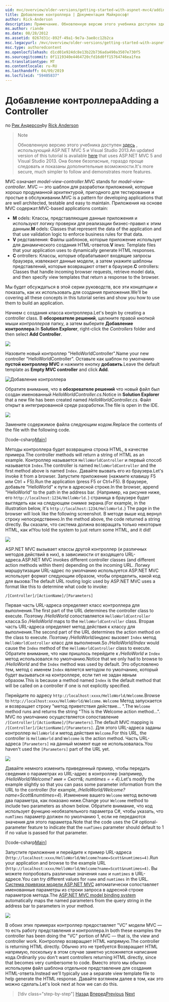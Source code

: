 ```yaml
---
uid: mvc/overview/older-versions/getting-started-with-aspnet-mvc4/adding-a-controller
title: Добавление контроллера | Документация Майкрософт
author: Rick-Anderson
description: Примечание. Обновленную версию этого учебника доступен здесь, использующий ASP.NET MVC 5 и Visual Studio 2013. Это более безопасное и гораздо проще выполнить и демонстрационных версий...
ms.author: riande
ms.date: 08/28/2012
ms.assetid: 0267d31c-892f-49a1-9e7a-3ae8cc12b2ca
msc.legacyurl: /mvc/overview/older-versions/getting-started-with-aspnet-mvc4/adding-a-controller
msc.type: authoredcontent
ms.openlocfilehash: d1cd01e924dc8e13b22b736ada490a3507e730f5
ms.sourcegitcommit: 0f1119340e4464720cfd16d0ff15764746ea1fea
ms.translationtype: MT
ms.contentlocale: ru-RU
ms.lasthandoff: 04/09/2019
ms.locfileid: "59405837"
---
```

# <a name="adding-a-controller"></a><span data-ttu-id="dc43d-104">Добавление контроллера</span><span class="sxs-lookup"><span data-stu-id="dc43d-104">Adding a Controller</span></span>

<span data-ttu-id="dc43d-105">по [Рик Андерсон]((https://twitter.com/RickAndMSFT))</span><span class="sxs-lookup"><span data-stu-id="dc43d-105">by [Rick Anderson]((https://twitter.com/RickAndMSFT))</span></span>

> > [!NOTE]
> > <span data-ttu-id="dc43d-106">Обновленную версию этого учебника доступен [здесь](../../getting-started/introduction/getting-started.md) , использующий ASP.NET MVC 5 и Visual Studio 2013.</span><span class="sxs-lookup"><span data-stu-id="dc43d-106">An updated version of this tutorial is available [here](../../getting-started/introduction/getting-started.md) that uses ASP.NET MVC 5 and Visual Studio 2013.</span></span> <span data-ttu-id="dc43d-107">Она более безопасные, гораздо проще следовать и показаны дополнительные возможности.</span><span class="sxs-lookup"><span data-stu-id="dc43d-107">It's more secure, much simpler to follow and demonstrates more features.</span></span>


<span data-ttu-id="dc43d-108">MVC означает *model-view-controller*.</span><span class="sxs-lookup"><span data-stu-id="dc43d-108">MVC stands for *model-view-controller*.</span></span> <span data-ttu-id="dc43d-109">MVC — это шаблон для разработки приложений, которые хорошо продуманной архитектурой, пригодного для тестирования и простые в обслуживании.</span><span class="sxs-lookup"><span data-stu-id="dc43d-109">MVC is a pattern for developing applications that are well architected, testable and easy to maintain.</span></span> <span data-ttu-id="dc43d-110">Приложения на основе MVC содержат:</span><span class="sxs-lookup"><span data-stu-id="dc43d-110">MVC-based applications contain:</span></span>

- <span data-ttu-id="dc43d-111">**M** odels: Классы, представляющие данные приложения и используют логику проверки для реализации бизнес-правил к этим данным.</span><span class="sxs-lookup"><span data-stu-id="dc43d-111">**M** odels: Classes that represent the data of the application and that use validation logic to enforce business rules for that data.</span></span>
- <span data-ttu-id="dc43d-112">**V** редставления: Файлы шаблонов, которые приложение использует для динамического создания HTML-ответов.</span><span class="sxs-lookup"><span data-stu-id="dc43d-112">**V** iews: Template files that your application uses to dynamically generate HTML responses.</span></span>
- <span data-ttu-id="dc43d-113">**C** ontrollers: Классы, которые обрабатывают входящие запросы браузера, извлекают данные модели, а затем укажите шаблоны представлений, которые возвращают ответ в браузере.</span><span class="sxs-lookup"><span data-stu-id="dc43d-113">**C** ontrollers: Classes that handle incoming browser requests, retrieve model data, and then specify view templates that return a response to the browser.</span></span>

<span data-ttu-id="dc43d-114">Мы будет обсуждаться в этой серии руководств, все эти концепции и показать, как их использовать для создания приложения.</span><span class="sxs-lookup"><span data-stu-id="dc43d-114">We'll be covering all these concepts in this tutorial series and show you how to use them to build an application.</span></span>

<span data-ttu-id="dc43d-115">Начнем с создания класса контроллера.</span><span class="sxs-lookup"><span data-stu-id="dc43d-115">Let's begin by creating a controller class.</span></span> <span data-ttu-id="dc43d-116">В **обозревателе решений**, щелкните правой кнопкой мыши *контроллеров* папку, а затем выберите **Добавление контроллера**.</span><span class="sxs-lookup"><span data-stu-id="dc43d-116">In **Solution Explorer**, right-click the *Controllers* folder and then select **Add Controller**.</span></span>

![](adding-a-controller/_static/image1.png)

<span data-ttu-id="dc43d-117">Назовите новый контроллер &quot;HelloWorldController&quot;.</span><span class="sxs-lookup"><span data-stu-id="dc43d-117">Name your new controller &quot;HelloWorldController&quot;.</span></span> <span data-ttu-id="dc43d-118">Оставьте как шаблон по умолчанию **пустой контроллер MVC** и нажмите кнопку **добавить**.</span><span class="sxs-lookup"><span data-stu-id="dc43d-118">Leave the default template as **Empty MVC controller** and click **Add**.</span></span>

![Добавление контроллера](adding-a-controller/_static/image2.png)

<span data-ttu-id="dc43d-120">Обратите внимание, что в **обозревателе решений** что новый файл был создан именованный *HelloWorldController.cs*.</span><span class="sxs-lookup"><span data-stu-id="dc43d-120">Notice in **Solution Explorer** that a new file has been created named *HelloWorldController.cs*.</span></span> <span data-ttu-id="dc43d-121">Файл открыт в интегрированной среде разработки.</span><span class="sxs-lookup"><span data-stu-id="dc43d-121">The file is open in the IDE.</span></span>

![](adding-a-controller/_static/image3.png)

<span data-ttu-id="dc43d-122">Замените содержимое файла следующим кодом.</span><span class="sxs-lookup"><span data-stu-id="dc43d-122">Replace the contents of the file with the following code.</span></span>

[!code-csharp[Main](adding-a-controller/samples/sample1.cs)]

<span data-ttu-id="dc43d-123">Методы контроллера будет возвращена строка HTML, в качестве примера.</span><span class="sxs-lookup"><span data-stu-id="dc43d-123">The controller methods will return a string of HTML as an example.</span></span> <span data-ttu-id="dc43d-124">Контроллер называется `HelloWorldController` и первый способ называется `Index`.</span><span class="sxs-lookup"><span data-stu-id="dc43d-124">The controller is named `HelloWorldController` and the first method above is named `Index`.</span></span> <span data-ttu-id="dc43d-125">Давайте вызвать его из браузера.</span><span class="sxs-lookup"><span data-stu-id="dc43d-125">Let's invoke it from a browser.</span></span> <span data-ttu-id="dc43d-126">Запустите приложение (нажмите клавишу F5 или Ctrl + F5).</span><span class="sxs-lookup"><span data-stu-id="dc43d-126">Run the application (press F5 or Ctrl+F5).</span></span> <span data-ttu-id="dc43d-127">В браузере, добавьте &quot;HelloWorld&quot; к пути в адресной строке.</span><span class="sxs-lookup"><span data-stu-id="dc43d-127">In the browser, append &quot;HelloWorld&quot; to the path in the address bar.</span></span> <span data-ttu-id="dc43d-128">(Например, на рисунке ниже, его `http://localhost:1234/HelloWorld.`) страница в браузере будет выглядеть как на следующем снимке экрана.</span><span class="sxs-lookup"><span data-stu-id="dc43d-128">(For example, in the illustration below, it's `http://localhost:1234/HelloWorld.`) The page in the browser will look like the following screenshot.</span></span> <span data-ttu-id="dc43d-129">В методе выше код вернул строку непосредственно.</span><span class="sxs-lookup"><span data-stu-id="dc43d-129">In the method above, the code returned a string directly.</span></span> <span data-ttu-id="dc43d-130">Вы сказали, что система должна возвращать только некоторые HTML, как и!</span><span class="sxs-lookup"><span data-stu-id="dc43d-130">You told the system to just return some HTML, and it did!</span></span>

![](adding-a-controller/_static/image4.png)

<span data-ttu-id="dc43d-131">ASP.NET MVC вызывает классы другой контроллер (и различных методов действий в них), в зависимости от входящего URL-адреса.</span><span class="sxs-lookup"><span data-stu-id="dc43d-131">ASP.NET MVC invokes different controller classes (and different action methods within them) depending on the incoming URL.</span></span> <span data-ttu-id="dc43d-132">Логику маршрутизации URL-адрес по умолчанию используется ASP.NET MVC использует формат следующим образом, чтобы определить, какой код для вызова:</span><span class="sxs-lookup"><span data-stu-id="dc43d-132">The default URL routing logic used by ASP.NET MVC uses a format like this to determine what code to invoke:</span></span>

`/[Controller]/[ActionName]/[Parameters]`

<span data-ttu-id="dc43d-133">Первая часть URL-адреса определяет класс контроллера для выполнения.</span><span class="sxs-lookup"><span data-stu-id="dc43d-133">The first part of the URL determines the controller class to execute.</span></span> <span data-ttu-id="dc43d-134">Поэтому */HelloWorld* сопоставляется `HelloWorldController` класса.</span><span class="sxs-lookup"><span data-stu-id="dc43d-134">So */HelloWorld* maps to the `HelloWorldController` class.</span></span> <span data-ttu-id="dc43d-135">Вторая часть URL-адреса определяет метод действия к классу для выполнения.</span><span class="sxs-lookup"><span data-stu-id="dc43d-135">The second part of the URL determines the action method on the class to execute.</span></span> <span data-ttu-id="dc43d-136">Поэтому */HelloWorld/индекс* вызовет `Index` метод `HelloWorldController` класс для выполнения.</span><span class="sxs-lookup"><span data-stu-id="dc43d-136">So */HelloWorld/Index* would cause the `Index` method of the `HelloWorldController` class to execute.</span></span> <span data-ttu-id="dc43d-137">Обратите внимание, что нам пришлось перейдите к */HelloWorld* и `Index` метод использовался по умолчанию.</span><span class="sxs-lookup"><span data-stu-id="dc43d-137">Notice that we only had to browse to */HelloWorld* and the `Index` method was used by default.</span></span> <span data-ttu-id="dc43d-138">Это обусловлено тем, метод с именем `Index` является методом по умолчанию, который будет вызываться на контроллере, если тип не задан явным образом.</span><span class="sxs-lookup"><span data-stu-id="dc43d-138">This is because a method named `Index` is the default method that will be called on a controller if one is not explicitly specified.</span></span>

<span data-ttu-id="dc43d-139">Перейдите по адресу `http://localhost:xxxx/HelloWorld/Welcome`.</span><span class="sxs-lookup"><span data-stu-id="dc43d-139">Browse to `http://localhost:xxxx/HelloWorld/Welcome`.</span></span> <span data-ttu-id="dc43d-140">`Welcome` Метод запускается и возвращает строку &quot;метод приветствия действие... &quot;.</span><span class="sxs-lookup"><span data-stu-id="dc43d-140">The `Welcome` method runs and returns the string &quot;This is the Welcome action method...&quot;.</span></span> <span data-ttu-id="dc43d-141">MVC по умолчанию осуществляется сопоставление `/[Controller]/[ActionName]/[Parameters]`.</span><span class="sxs-lookup"><span data-stu-id="dc43d-141">The default MVC mapping is `/[Controller]/[ActionName]/[Parameters]`.</span></span> <span data-ttu-id="dc43d-142">Для этого URL-адреса заданы контроллер `HelloWorld` и метод действия `Welcome`.</span><span class="sxs-lookup"><span data-stu-id="dc43d-142">For this URL, the controller is `HelloWorld` and `Welcome` is the action method.</span></span> <span data-ttu-id="dc43d-143">Часть URL-адреса `[Parameters]` на данный момент еще не использовалась.</span><span class="sxs-lookup"><span data-stu-id="dc43d-143">You haven't used the `[Parameters]` part of the URL yet.</span></span>

![](adding-a-controller/_static/image5.png)

<span data-ttu-id="dc43d-144">Давайте немного изменить приведенный пример, чтобы передать сведения о параметрах из URL-адрес в контроллер (например, */HelloWorld/Welcome? имя = Скотт&amp;; numtimes = = 4*).</span><span class="sxs-lookup"><span data-stu-id="dc43d-144">Let's modify the example slightly so that you can pass some parameter information from the URL to the controller (for example, */HelloWorld/Welcome?name=Scott&amp;numtimes=4*).</span></span> <span data-ttu-id="dc43d-145">Изменение вашего `Welcome` метод включив два параметра, как показано ниже.</span><span class="sxs-lookup"><span data-stu-id="dc43d-145">Change your `Welcome` method to include two parameters as shown below.</span></span> <span data-ttu-id="dc43d-146">Обратите внимание, что код использует функцию необязательного параметра C#, чтобы указать, что `numTimes` параметр должен по умолчанию 1, если не передаются значения для этого параметра.</span><span class="sxs-lookup"><span data-stu-id="dc43d-146">Note that the code uses the C# optional-parameter feature to indicate that the `numTimes` parameter should default to 1 if no value is passed for that parameter.</span></span>

[!code-csharp[Main](adding-a-controller/samples/sample2.cs)]

<span data-ttu-id="dc43d-147">Запустите приложение и перейдите к пример URL-адреса (`http://localhost:xxxx/HelloWorld/Welcome?name=Scott&numtimes=4)`.</span><span class="sxs-lookup"><span data-stu-id="dc43d-147">Run your application and browse to the example URL (`http://localhost:xxxx/HelloWorld/Welcome?name=Scott&numtimes=4)`.</span></span> <span data-ttu-id="dc43d-148">Вы можете попробовать различные значения `name` и `numtimes` в URL-адресе.</span><span class="sxs-lookup"><span data-stu-id="dc43d-148">You can try different values for `name` and `numtimes` in the URL.</span></span> <span data-ttu-id="dc43d-149">[Система привязки модели ASP.NET MVC](http://odetocode.com/Blogs/scott/archive/2009/04/27/6-tips-for-asp-net-mvc-model-binding.aspx) автоматически сопоставляет именованные параметры из строки запроса в адресной строке параметров метода.</span><span class="sxs-lookup"><span data-stu-id="dc43d-149">The [ASP.NET MVC model binding system](http://odetocode.com/Blogs/scott/archive/2009/04/27/6-tips-for-asp-net-mvc-model-binding.aspx) automatically maps the named parameters from the query string in the address bar to parameters in your method.</span></span>

![](adding-a-controller/_static/image6.png)

<span data-ttu-id="dc43d-150">В обоих этих примерах контроллер предоставляет &quot;VC&quot; модели MVC — то есть работу представления и контроллера.</span><span class="sxs-lookup"><span data-stu-id="dc43d-150">In both these examples the controller has been doing the &quot;VC&quot; portion of MVC — that is, the view and controller work.</span></span> <span data-ttu-id="dc43d-151">Контроллер возвращает HTML напрямую.</span><span class="sxs-lookup"><span data-stu-id="dc43d-151">The controller is returning HTML directly.</span></span> <span data-ttu-id="dc43d-152">Обычно это не требуется Возвращает HTML напрямую, поскольку в этом случае заметно усложняется написание кода.</span><span class="sxs-lookup"><span data-stu-id="dc43d-152">Ordinarily you don't want controllers returning HTML directly, since that becomes very cumbersome to code.</span></span> <span data-ttu-id="dc43d-153">Вместо этого мы обычно используем файл шаблона отдельное представление для создания HTML-ответа.</span><span class="sxs-lookup"><span data-stu-id="dc43d-153">Instead we'll typically use a separate view template file to help generate the HTML response.</span></span> <span data-ttu-id="dc43d-154">Давайте взглянем далее в том, как это можно сделать.</span><span class="sxs-lookup"><span data-stu-id="dc43d-154">Let's look next at how we can do this.</span></span>

> [!div class="step-by-step"]
> <span data-ttu-id="dc43d-155">[Назад](intro-to-aspnet-mvc-4.md)
> [Вперед](adding-a-view.md)</span><span class="sxs-lookup"><span data-stu-id="dc43d-155">[Previous](intro-to-aspnet-mvc-4.md)
[Next](adding-a-view.md)</span></span>

